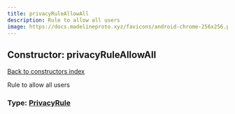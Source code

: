 ```yaml
---
title: privacyRuleAllowAll
description: Rule to allow all users
image: https://docs.madelineproto.xyz/favicons/android-chrome-256x256.png
---
```

## Constructor: privacyRuleAllowAll  
[Back to constructors index](index.md)



Rule to allow all users




### Type: [PrivacyRule](../types/PrivacyRule.md)


